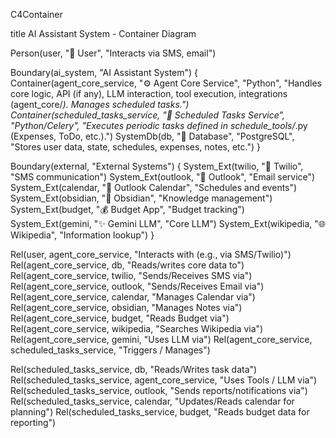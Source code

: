 C4Container

title AI Assistant System - Container Diagram

Person(user, "👤 User", "Interacts via SMS, email")

Boundary(ai_system, "AI Assistant System") {
Container(agent_core_service, "⚙️ Agent Core Service", "Python", "Handles core logic, API (if any), LLM interaction, tool execution, integrations (agent_core/_). Manages scheduled tasks.")
Container(scheduled_tasks_service, "📅 Scheduled Tasks Service", "Python/Celery", "Executes periodic tasks defined in schedule_tools/_.py (Expenses, ToDo, etc.).")
SystemDb(db, "💾 Database", "PostgreSQL", "Stores user data, state, schedules, expenses, notes, etc.")
}

Boundary(external, "External Systems") {
System_Ext(twilio, "📱 Twilio", "SMS communication")
System_Ext(outlook, "📧 Outlook", "Email service")
System_Ext(calendar, "📅 Outlook Calendar", "Schedules and events")
System_Ext(obsidian, "📓 Obsidian", "Knowledge management")
System_Ext(budget, "💰 Budget App", "Budget tracking")
System_Ext(gemini, "✨ Gemini LLM", "Core LLM")
System_Ext(wikipedia, "🌐 Wikipedia", "Information lookup")
}

Rel(user, agent_core_service, "Interacts with (e.g., via SMS/Twilio)")
Rel(agent_core_service, db, "Reads/writes core data to")
Rel(agent_core_service, twilio, "Sends/Receives SMS via")
Rel(agent_core_service, outlook, "Sends/Receives Email via")
Rel(agent_core_service, calendar, "Manages Calendar via")
Rel(agent_core_service, obsidian, "Manages Notes via")
Rel(agent_core_service, budget, "Reads Budget via")
Rel(agent_core_service, wikipedia, "Searches Wikipedia via")
Rel(agent_core_service, gemini, "Uses LLM via")
Rel(agent_core_service, scheduled_tasks_service, "Triggers / Manages")

Rel(scheduled_tasks_service, db, "Reads/Writes task data")
Rel(scheduled_tasks_service, agent_core_service, "Uses Tools / LLM via")
Rel(scheduled_tasks_service, outlook, "Sends reports/notifications via")
Rel(scheduled_tasks_service, calendar, "Updates/Reads calendar for planning")
Rel(scheduled_tasks_service, budget, "Reads budget data for reporting")
